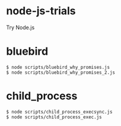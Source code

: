 # node-js-trials
Try Node.js

# bluebird
```
$ node scripts/bluebird_why_promises.js 
$ node scripts/bluebird_why_promises_2.js 
```

# child_process
```
$ node scripts/child_process_execsync.js
$ node scripts/child_process_exec.js
```

